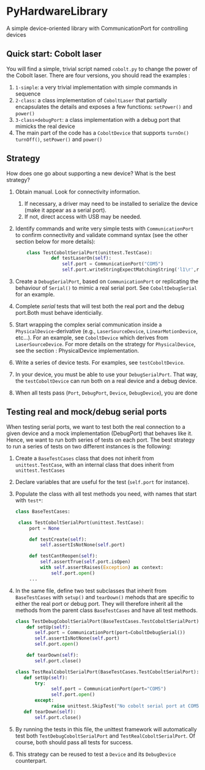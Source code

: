 # PyHardwareLibrary
A simple device-oriented library with CommunicationPort for controlling devices

## Quick start: Cobolt laser
You will find a simple, trivial script named `cobolt.py` to change the power of the Cobolt laser. There are four versions, you should read the examples :

1. `1-simple`: a very trivial implementation with simple commands in sequence
2. `2-class`: a class implementation of `CoboltLaser` that partially encapsulates the details and exposes a few functions: `setPower()` and `power()`
3. `3-class+debugPort`: a class implementation with a debug port that mimicks the real device
4. The main part of the code has a `CoboltDevice` that supports `turnOn()` `turnOff()`, `setPower()` and `power()`



## Strategy

How does one go about supporting a new device? What is the best strategy?

1. Obtain manual.  Look for connectivity information. 

   1. If necessary, a driver may need to be installed to serialize the device (make it appear as a serial port).
   2. If not, direct access with USB may be needed.

2. Identify commands and write very simple tests with `CommunicationPort`  to confirm connectivity and validate command syntax (see the other section below for more details):

   ```python
       class TestCoboltSerialPort(unittest.TestCase):
   				def testLaserOn(self):
   					self.port = CommunicationPort("COM5")
   					self.port.writeStringExpectMatchingString('l1\r',replyPattern='OK')
   
   ```

3. Create a `DebugSerialPort`, based on `CommunicationPort` or replicating the behaviour of `Serial()` to mimic a real serial port.  See `CoboltDebugSerial` for an example.

4. Complete *serial* tests that will test both the real port and the debug port.Both must behave identicially.

5. Start wrapping the complex serial communication inside a `PhysicalDevice`-derivative (e.g., `LaserSourceDevice`, `LinearMotionDevice`, etc…). For an example, see `CoboltDevice` which derives from `LaserSourceDevice`.  For more details on the strategy for `PhysicalDevice`, see the section : PhysicalDevice implementation.

6. Write a series of device tests.  For examples, see `testCoboltDevice`.

7. In your device, you must be able to use your `DebugSerialPort`.  That way, the `testCoboltDevice` can run both on a real device and a debug device.

8. When all tests pass (`Port`, `DebugPort`, `Device`, `DebugDevice`), you are done


## Testing real and mock/debug serial ports

When testing serial ports, we want to test both the real connection to a given device and a mock implementation (DebugPort) that behaves like it.  Hence, we want to run both series of tests on each port. The best strategy to run a series of tests on two different instances is the following:

1. Create a `BaseTestCases` class that does not inherit from `unittest.TestCase`, with an internal class that does inherit from `unittest.TestCases`

2. Declare variables that are useful for the test (`self.port` for instance).

3. Populate the class with all test methods you need, with names that start with `test*`:
   ```python
   class BaseTestCases:

    class TestCoboltSerialPort(unittest.TestCase):
        port = None

        def testCreate(self):
            self.assertIsNotNone(self.port)

        def testCantReopen(self):
            self.assertTrue(self.port.isOpen)
            with self.assertRaises(Exception) as context:
                self.port.open()
        ...
   ```
   
4. In the same file, define two test subclasses that inherit from `BaseTestCases` with `setup()` and `tearDown()` mehods that are specific to either the real port or debug port. They will therefore inherit all the methods from the parent class `BaseTestCases` and have all test methods.

   ```python
   class TestDebugCoboltSerialPort(BaseTestCases.TestCoboltSerialPort):
       def setUp(self):
          self.port = CommunicationPort(port=CoboltDebugSerial())
          self.assertIsNotNone(self.port)
          self.port.open()

       def tearDown(self):
          self.port.close()

   class TestRealCoboltSerialPort(BaseTestCases.TestCoboltSerialPort):
      def setUp(self):
          try:
                self.port = CommunicationPort(port="COM5")
                self.port.open()
          except:
                raise unittest.SkipTest("No cobolt serial port at COM5")
      def tearDown(self):
          self.port.close()
   ```
   
5. By running the tests in this file, the unittest framework will automatically test both `TestDebugCoboltSerialPort` and `TestRealCoboltSerialPort`.  Of course, both should pass all tests for success.

6. This strategy can be reused to test a `Device` and its `DebugDevice` counterpart.

